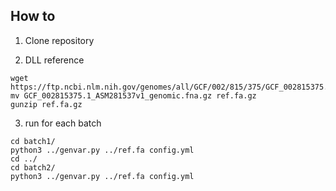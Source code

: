 ## How to 

1. Clone repository

2. DLL reference

```
wget https://ftp.ncbi.nlm.nih.gov/genomes/all/GCF/002/815/375/GCF_002815375.1_ASM281537v1/GCF_002815375.1_ASM281537v1_genomic.fna.gz
mv GCF_002815375.1_ASM281537v1_genomic.fna.gz ref.fa.gz
gunzip ref.fa.gz
```

3. run for each batch

```
cd batch1/
python3 ../genvar.py ../ref.fa config.yml 
cd ../
cd batch2/
python3 ../genvar.py ../ref.fa config.yml 
```
